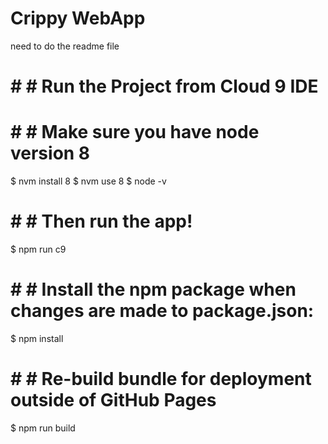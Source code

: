 # Crippy WebApp

need to do the readme file


# # # Run the Project from Cloud 9 IDE
# # # Make sure you have node version 8
$ nvm install 8 $ nvm use 8 $ node -v

# # # Then run the app!
$ npm run c9

# # # Install the npm package when changes are made to package.json:
$ npm install

# # # Re-build bundle for deployment outside of GitHub Pages
$ npm run build
